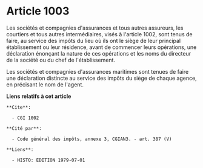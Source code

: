 # Article 1003

Les sociétés et compagnies d'assurances et tous autres assureurs, les courtiers et tous autres intermédiaires, visés à
l'article 1002, sont tenus de faire, au service des impôts du lieu où ils ont le siège de leur principal établissement ou
leur résidence, avant de commencer leurs opérations, une déclaration énonçant la nature de ces opérations et les noms du
directeur de la société ou du chef de l'établissement.

Les sociétés et compagnies d'assurances maritimes sont tenues de faire une déclaration distincte au service des impôts du
siège de chaque agence, en précisant le nom de l'agent.

**Liens relatifs à cet article**

	**Cite**:

	  - CGI 1002

	**Cité par**:

	  - Code général des impôts, annexe 3, CGIAN3. - art. 387 (V)

	**Liens**:

	  - HISTO: EDITION 1979-07-01
